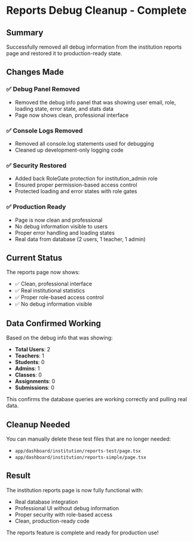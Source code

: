 # Reports Debug Cleanup - Complete

## Summary

Successfully removed all debug information from the institution reports page and restored it to production-ready state.

## Changes Made

### ✅ Debug Panel Removed
- Removed the debug info panel that was showing user email, role, loading state, error state, and stats data
- Page now shows clean, professional interface

### ✅ Console Logs Removed
- Removed all console.log statements used for debugging
- Cleaned up development-only logging code

### ✅ Security Restored
- Added back RoleGate protection for institution_admin role
- Ensured proper permission-based access control
- Protected loading and error states with role gates

### ✅ Production Ready
- Page is now clean and professional
- No debug information visible to users
- Proper error handling and loading states
- Real data from database (2 users, 1 teacher, 1 admin)

## Current Status

The reports page now shows:
- ✅ Clean, professional interface
- ✅ Real institutional statistics
- ✅ Proper role-based access control
- ✅ No debug information visible

## Data Confirmed Working

Based on the debug info that was showing:
- **Total Users**: 2
- **Teachers**: 1  
- **Students**: 0
- **Admins**: 1
- **Classes**: 0
- **Assignments**: 0
- **Submissions**: 0

This confirms the database queries are working correctly and pulling real data.

## Cleanup Needed

You can manually delete these test files that are no longer needed:
- `app/dashboard/institution/reports-test/page.tsx`
- `app/dashboard/institution/reports-simple/page.tsx`

## Result

The institution reports page is now fully functional with:
- Real database integration
- Professional UI without debug information
- Proper security with role-based access
- Clean, production-ready code

The reports feature is complete and ready for production use!